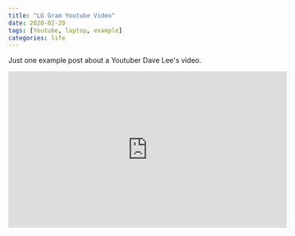 ```yaml
---
title: "LG Gram Youtube Video"
date: 2020-02-20
tags: [Youtube, laptop, example]
categories: life
---
```


Just one example post about a Youtuber Dave Lee's video.

<iframe width="560" height="315" src="https://www.youtube.com/embed/v5PEXWv--G8" frameborder="0" allow="accelerometer; autoplay; encrypted-media; gyroscope; picture-in-picture" allowfullscreen></iframe>